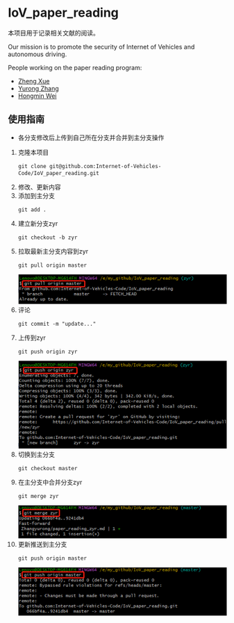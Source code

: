 # IoV_paper_reading

本项目用于记录相关文献的阅读。

Our mission is to promote the security of Internet of Vehicles and autonomous driving.

People working on the paper reading program:
- [Zheng Xue](./Xuezheng/paper_reading_xz.md)
- [Yurong Zhang](./Zhangyurong/paper_reading_zyr.md)
- [Hongmin Wei](./Weihongmin/paper_reading_whm.md)

## 使用指南
- 各分支修改后上传到自己所在分支并合并到主分支操作
1. 克隆本项目
   ```
   git clone git@github.com:Internet-of-Vehicles-Code/IoV_paper_reading.git
   ```
2. 修改、更新内容
3. 添加到主分支
    ```
    git add .
    ```
4. 建立新分支zyr
    ```
    git checkout -b zyr
    ```
 5. 拉取最新主分支内容到zyr
    ```
    git pull origin master
    ```
    ![Alt text](./images/image_5.jpg)
6. 评论
    ```
    git commit -m "update..."
    ```
7. 上传到zyr
    ```
    git push origin zyr
    ```
    ![Alt text](./images/image_7.jpg)
8. 切换到主分支
    ```
    git checkout master
    ```
9. 在主分支中合并分支zyr
    ```
    git merge zyr
    ```
    ![Alt text](./images/image_9.jpg)
10. 更新推送到主分支
    ```
    git push origin master
    ```
    ![Alt text](./images/image-10.jpg)
